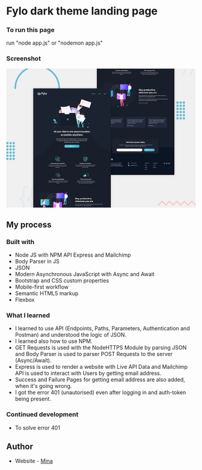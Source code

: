 # Fylo dark theme landing page

### To run this page
run "node app.js" or "nodemon app.js"

### Screenshot

![Design preview for the Fylo dark theme landing page challenge](/public/images/design/desktop-preview.jpg)

## My process

### Built with

- Node JS with NPM API Express and Mailchimp
- Body Parser in JS
- JSON
- Modern Asynchronous JavaScript with Async and Await
- Bootstrap and CSS custom properties
- Mobile-first workflow
- Semantic HTML5 markup
- Flexbox

### What I learned
- I learned to use API (Endpoints, Paths, Parameters, Authentication and Postman) and understood the logic of JSON.
- I learned also how to use NPM. 
- GET Requests is used with the NodeHTTPS Module by parsing JSON and Body Parser is used to parser POST Requests to the server (Async/Await).
- Express is used to render a website with Live API Data and Mailchimp API is used to interact with Users by getting email address. 
- Success and Failure Pages for getting email address are also added, when it's going wrong. 
- I got the error 401 (unautorised) even after logging in and auth-token being present. 

### Continued development

- To solve error 401 

## Author

- Website - [Mina](https://github.com/mininpark/)
